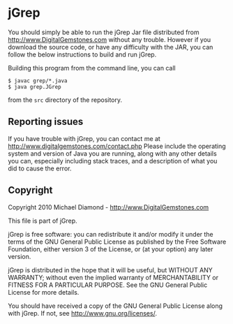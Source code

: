 # jGrep

You should simply be able to run the jGrep Jar file distributed
from http://www.DigitalGemstones.com without any trouble.  However
if you download the source code, or have any difficulty with the
JAR, you can follow the below instructions to build and run jGrep.

Building this program from the command line, you can call

    $ javac grep/*.java
    $ java grep.JGrep

from the `src` directory of the repository.

## Reporting issues

If you have trouble with jGrep, you can contact me at 
http://www.digitalgemstones.com/contact.php
Please include the operating system and version of Java you are running,
along with any other details you can, especially including stack traces,
and a description of what you did to cause the error.

## Copyright

Copyright 2010 Michael Diamond - http://www.DigitalGemstones.com

This file is part of jGrep.

jGrep is free software: you can redistribute it and/or modify
it under the terms of the GNU General Public License as published by
the Free Software Foundation, either version 3 of the License, or
(at your option) any later version.

jGrep is distributed in the hope that it will be useful,
but WITHOUT ANY WARRANTY; without even the implied warranty of
MERCHANTABILITY or FITNESS FOR A PARTICULAR PURPOSE.  See the
GNU General Public License for more details.

You should have received a copy of the GNU General Public License
along with jGrep.  If not, see <http://www.gnu.org/licenses/>.
